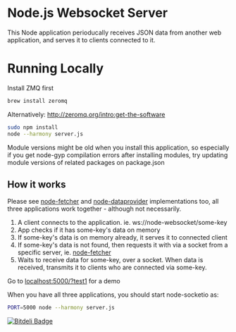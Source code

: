 # Node.js Websocket Server 

This Node application perioducally receives JSON data from another web application, and serves it to clients connected to it.

# Running Locally

Install ZMQ first

```bash
brew install zeromq
```
Alternatively: http://zeromq.org/intro:get-the-software

``` bash
sudo npm install
node --harmony server.js
```

Module versions might be old when you install this application, so especially if you get node-gyp compilation errors after installing modules, try updating module versions of related packages on package.json

## How it works

Please see [node-fetcher](https://github.com/denizozger/node-fetcher) and [node-dataprovider](https://github.com/denizozger/node-dataprovider) implementations too, all three applications work together - although not necessarily.

1. A client connects to the application. ie. ws://node-websocket/some-key
2. App checks if it has some-key's data on memory
3. If some-key's data is on memory already, it serves it to connected client
4. If some-key's data is not found, then requests it with via a socket from a specific server, ie. [node-fetcher](https://github.com/denizozger/node-fetcher)
5. Waits to receive data for some-key, over a socket. When data is received, transmits it to clients who are connected via some-key.

Go to [localhost:5000/?test1](localhost:5000/?test1) for a demo
  
When you have all three applications, you should start node-socketio as:

``` bash
PORT=5000 node --harmony server.js
```

[![Bitdeli Badge](https://d2weczhvl823v0.cloudfront.net/denizozger/node-websocket/trend.png)](https://bitdeli.com/free "Bitdeli Badge")
 
